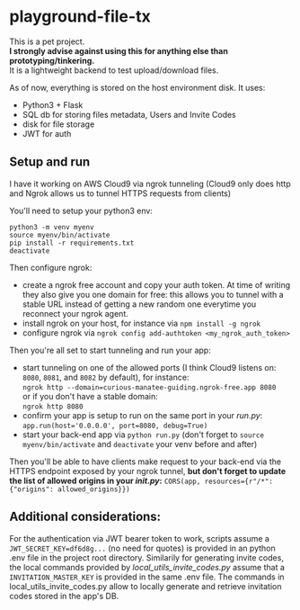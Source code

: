 # playground-file-tx

This is a pet project.</br>
**I strongly advise against using this for anything else than prototyping/tinkering.**</br>
It is a lightweight backend to test upload/download files.

As of now, everything is stored on the host environment disk.
It uses:
  - Python3 + Flask
  - SQL db for storing files metadata, Users and Invite Codes
  - disk for file storage
  - JWT for auth

## Setup and run
I have it working on AWS Cloud9 via ngrok tunneling (Cloud9 only does http and Ngrok allows us to tunnel HTTPS requests from clients)

You'll need to setup your python3 env:
```
python3 -m venv myenv
source myenv/bin/activate
pip install -r requirements.txt
deactivate
```
Then configure ngrok:
- create a ngrok free account and copy your auth token. At time of writing they also give you one domain for free: this allows you to tunnel with a stable URL instead of getting a new random one everytime you reconnect your ngrok agent.
- install ngrok on your host, for instance via `npm install -g ngrok`
- configure ngrok via `ngrok config add-authtoken <my_ngrok_auth_token>`

Then you're all set to start tunneling and run your app:
- start tunneling on one of the allowed ports (I think Cloud9 listens on: `8080`, `8081`, and `8082` by default), for instance:</br>
`ngrok http --domain=curious-manatee-guiding.ngrok-free.app 8080`</br>
or if you don't have a stable domain:</br>
`ngrok http 8080`
- confirm your app is setup to run on the same port in your *run.py*: `app.run(host='0.0.0.0', port=8080, debug=True)`
- start your back-end app via `python run.py` (don't forget to `source myenv/bin/activate` and `deactivate` your venv before and after)

Then you'll be able to have clients make request to your back-end via the HTTPS endpoint exposed by your ngrok tunnel, **but don't forget to update the list of allowed origins in your *__init__.py*:** `CORS(app, resources={r"/*": {"origins": allowed_origins}})`

## Additional considerations:

For the authentication via JWT bearer token to work, scripts assume a `JWT_SECRET_KEY=df6d8g...` (no need for quotes) is provided in an python .env file in the project root directory.
Similarily for generating invite codes, the local commands provided by *local_utils_invite_codes.py* assume that a `INVITATION_MASTER_KEY` is provided in the same .env file.
The commands in local_utils_invite_codes.py allow to locally generate and retrieve invitation codes stored in the app's DB.
